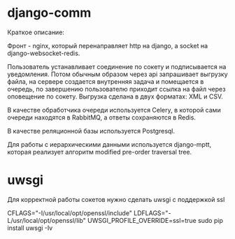 # django-comm

Краткое описание:

Фронт - nginx, который перенаправляет http на django, а socket на django-websocket-redis.

Пользователь устанавливает соединение по сокету и подписывается на уведомления. Потом обычным образом через api запрашивает выгрузку файла, на сервере создается внутренняя задача и помещается в очередь, по завершению пользователю приходит ссылка на файл через оповещение по сокету. Выгрузка сделана в двух форматах: XML и CSV.

В качестве обработчика очереди используется Celery, в которой сами очереди находятся в RabbitMQ, а ответы сохраняются в Redis.

В качестве реляционной базы используется Postgresql.

Для работы с иерархическими данными используется django-mptt, которая реализует алгоритм modified pre-order traversal tree.

# uwsgi

Для корректной работы сокетов нужно сделать uwsgi с поддержкой ssl

CFLAGS="-I/usr/local/opt/openssl/include" LDFLAGS="-L/usr/local/opt/openssl/lib" UWSGI_PROFILE_OVERRIDE=ssl=true sudo pip install uwsgi -Iv
